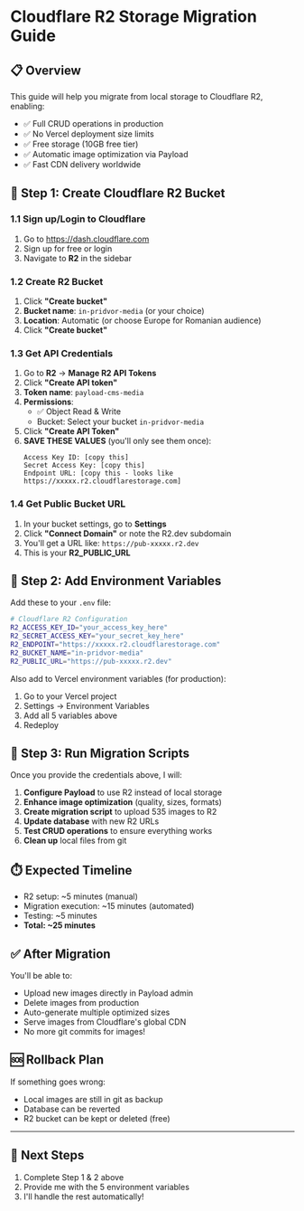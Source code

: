 # Cloudflare R2 Storage Migration Guide

## 📋 Overview
This guide will help you migrate from local storage to Cloudflare R2, enabling:
- ✅ Full CRUD operations in production
- ✅ No Vercel deployment size limits
- ✅ Free storage (10GB free tier)
- ✅ Automatic image optimization via Payload
- ✅ Fast CDN delivery worldwide

## 🎯 Step 1: Create Cloudflare R2 Bucket

### 1.1 Sign up/Login to Cloudflare
1. Go to https://dash.cloudflare.com
2. Sign up for free or login
3. Navigate to **R2** in the sidebar

### 1.2 Create R2 Bucket
1. Click **"Create bucket"**
2. **Bucket name**: `in-pridvor-media` (or your choice)
3. **Location**: Automatic (or choose Europe for Romanian audience)
4. Click **"Create bucket"**

### 1.3 Get API Credentials
1. Go to **R2** → **Manage R2 API Tokens**
2. Click **"Create API token"**
3. **Token name**: `payload-cms-media`
4. **Permissions**: 
   - ✅ Object Read & Write
   - Bucket: Select your bucket `in-pridvor-media`
5. Click **"Create API Token"**
6. **SAVE THESE VALUES** (you'll only see them once):
   ```
   Access Key ID: [copy this]
   Secret Access Key: [copy this]
   Endpoint URL: [copy this - looks like https://xxxxx.r2.cloudflarestorage.com]
   ```

### 1.4 Get Public Bucket URL
1. In your bucket settings, go to **Settings**
2. Click **"Connect Domain"** or note the R2.dev subdomain
3. You'll get a URL like: `https://pub-xxxxx.r2.dev`
4. This is your **R2_PUBLIC_URL**

## 🔧 Step 2: Add Environment Variables

Add these to your `.env` file:

```bash
# Cloudflare R2 Configuration
R2_ACCESS_KEY_ID="your_access_key_here"
R2_SECRET_ACCESS_KEY="your_secret_key_here"  
R2_ENDPOINT="https://xxxxx.r2.cloudflarestorage.com"
R2_BUCKET_NAME="in-pridvor-media"
R2_PUBLIC_URL="https://pub-xxxxx.r2.dev"
```

Also add to Vercel environment variables (for production):
1. Go to your Vercel project
2. Settings → Environment Variables
3. Add all 5 variables above
4. Redeploy

## 🚀 Step 3: Run Migration Scripts

Once you provide the credentials above, I will:

1. **Configure Payload** to use R2 instead of local storage
2. **Enhance image optimization** (quality, sizes, formats)
3. **Create migration script** to upload 535 images to R2
4. **Update database** with new R2 URLs
5. **Test CRUD operations** to ensure everything works
6. **Clean up** local files from git

## ⏱️ Expected Timeline
- R2 setup: ~5 minutes (manual)
- Migration execution: ~15 minutes (automated)
- Testing: ~5 minutes
- **Total: ~25 minutes**

## ✅ After Migration

You'll be able to:
- Upload new images directly in Payload admin
- Delete images from production
- Auto-generate multiple optimized sizes
- Serve images from Cloudflare's global CDN
- No more git commits for images!

## 🆘 Rollback Plan

If something goes wrong:
- Local images are still in git as backup
- Database can be reverted
- R2 bucket can be kept or deleted (free)

---

## 📝 Next Steps

1. Complete Step 1 & 2 above
2. Provide me with the 5 environment variables
3. I'll handle the rest automatically!


